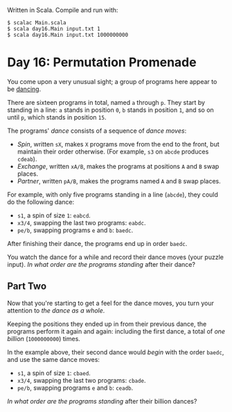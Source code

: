 Written in Scala. Compile and run with:

```
$ scalac Main.scala
$ scala day16.Main input.txt 1
$ scala day16.Main input.txt 1000000000
```

# Day 16: Permutation Promenade

You come upon a very unusual sight; a group of programs here appear to be [dancing](https://www.youtube.com/watch?v=lyZQPjUT5B4&t=53).

There are sixteen programs in total, named `a` through `p`. They start by standing in a line: `a` stands in position `0`, `b` stands in position `1`, and so on until `p`, which stands in position `15`.

The programs' _dance_ consists of a sequence of _dance moves_:

* _Spin_, written `sX`, makes `X` programs move from the end to the front, but maintain their order otherwise. (For example, `s3` on `abcde` produces `cdeab`).
* _Exchange_, written `xA/B`, makes the programs at positions `A` and `B` swap places.
* _Partner_, written `pA/B`, makes the programs named `A` and `B` swap places.

For example, with only five programs standing in a line (`abcde`), they could do the following dance:

* `s1`, a spin of size `1`: `eabcd`.
* `x3/4`, swapping the last two programs: `eabdc`.
* `pe/b`, swapping programs `e` and `b`: `baedc`.

After finishing their dance, the programs end up in order `baedc`.

You watch the dance for a while and record their dance moves (your puzzle input). _In what order are the programs standing_ after their dance?

## Part Two

Now that you're starting to get a feel for the dance moves, you turn your attention to _the dance as a whole_.

Keeping the positions they ended up in from their previous dance, the programs perform it again and again: including the first dance, a total of _one billion_ (`1000000000`) times.

In the example above, their second dance would _begin_ with the order `baedc`, and use the same dance moves:

* `s1`, a spin of size `1`: `cbaed`.
* `x3/4`, swapping the last two programs: `cbade`.
* `pe/b`, swapping programs `e` and `b`: `ceadb`.

_In what order are the programs standing_ after their billion dances?

